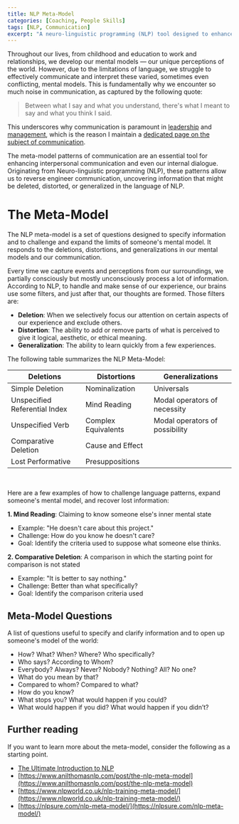 ```yaml
---
title: NLP Meta-Model
categories: [Coaching, People Skills]
tags: [NLP, Communication]
excerpt: "A neuro-linguistic programming (NLP) tool designed to enhance communication by addressing its deletions, distortions, and generalizations."
---
```


Throughout our lives, from childhood and education to work and relationships, we develop our mental models — our unique perceptions of the world. However, due to the limitations of language, we struggle to effectively communicate and interpret these varied, sometimes even conflicting, mental models. This is fundamentally why we encounter so much noise in communication, as captured by the following quote:

> Between what I say and what you understand, there's what I meant to say and what you think I said.

This underscores why communication is paramount in [leadership](/leadership) and [management](/mgmt), which is the reason I maintain a [dedicated page on the subject of communication](/leadership/communication).

The meta-model patterns of communication are an essential tool for enhancing interpersonal communication and even our internal dialogue. Originating from Neuro-linguistic programming (NLP), these patterns allow us to reverse engineer communication, uncovering information that might be deleted, distorted, or generalized in the language of NLP.

# The Meta-Model

The NLP meta-model is a set of questions designed to specify information and to challenge and expand the limits of someone's mental model. It responds to the deletions, distortions, and generalizations in our mental models and our communication.

Every time we capture events and perceptions from our surroundings, we partially consciously but mostly unconsciously process a lot of information. According to NLP, to handle and make sense of our experience, our brains use some filters, and just after that, our thoughts are formed. Those filters are:

- **Deletion**: When we selectively focus our attention on certain aspects of our experience and exclude others.
- **Distortion**: The ability to add or remove parts of what is perceived to give it logical, aesthetic, or ethical meaning.
- **Generalization**: The ability to learn quickly from a few experiences.

The following table summarizes the NLP Meta-Model:

| Deletions                     | Distortions         | Generalizations                |
| ----------------------------- | ------------------- | ------------------------------ |
| Simple Deletion               | Nominalization      | Universals                     |
| Unspecified Referential Index | Mind Reading        | Modal operators of necessity   |
| Unspecified Verb              | Complex Equivalents | Modal operators of possibility |
| Comparative Deletion          | Cause and Effect    |                                |
| Lost Performative             | Presuppositions     |                                |

<br />

Here are a few examples of how to challenge language patterns, expand someone's mental model, and recover lost information:

**1. Mind Reading**: Claiming to know someone else's inner mental state

- Example: "He doesn't care about this project."
- Challenge: How do you know he doesn't care?
- Goal: Identify the criteria used to suppose what someone else thinks.

**2. Comparative Deletion**: A comparison in which the starting point for comparison is not stated

- Example: "It is better to say nothing."
- Challenge: Better than what specifically?
- Goal: Identify the comparison criteria used

## Meta-Model Questions

A list of questions useful to specify and clarify information and to open up someone's model of the world:

- How? What? When? Where? Who specifically?
- Who says? According to Whom?
- Everybody? Always? Never? Nobody? Nothing? All? No one?
- What do you mean by that?
- Compared to whom? Compared to what?
- How do you know?
- What stops you? What would happen if you could?
- What would happen if you did? What would happen if you didn’t?

## Further reading

If you want to learn more about the meta-model, consider the following as a starting point.

- [The Ultimate Introduction to NLP](https://www.goodreads.com/book/show/17259397-the-ultimate-introduction-to-nlp)
- [https://www.anilthomasnlp.com/post/the-nlp-meta-model](https://www.anilthomasnlp.com/post/the-nlp-meta-model)
- [https://www.nlpworld.co.uk/nlp-training-meta-model/](https://www.nlpworld.co.uk/nlp-training-meta-model/)
- [https://nlpsure.com/nlp-meta-model/](https://nlpsure.com/nlp-meta-model/)
